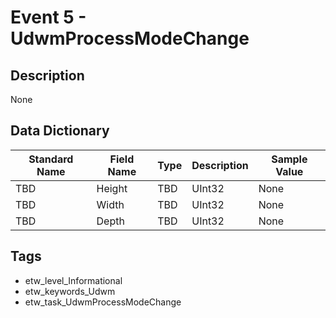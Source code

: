 # Event 5 - UdwmProcessModeChange

## Description
None

## Data Dictionary
|Standard Name|Field Name|Type|Description|Sample Value|
|---|---|---|---|---|
|TBD|Height|TBD|UInt32|None|None|
|TBD|Width|TBD|UInt32|None|None|
|TBD|Depth|TBD|UInt32|None|None|

## Tags
* etw_level_Informational
* etw_keywords_Udwm
* etw_task_UdwmProcessModeChange